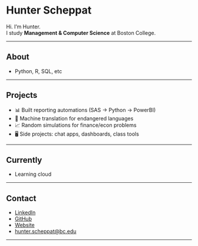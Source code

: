 # Hunter Scheppat

Hi. I’m Hunter.  
I study **Management & Computer Science** at Boston College.  

---

## About
- Python, R, SQL, etc 

---

## Projects
- 📊 Built reporting automations (SAS → Python → PowerBI)  
- 🤖 Machine translation for endangered languages
- 📈 Random simulations for finance/econ problems  
- 🖥️ Side projects: chat apps, dashboards, class tools

---

## Currently
- Learning cloud

---

## Contact
- [LinkedIn](https://linkedin.com/in/hunterscheppat)  
- [GitHub](https://github.com/hunterschep)
- [Website](https://hunterschep.github.io/website/)  
- hunter.scheppat@bc.edu  

---
